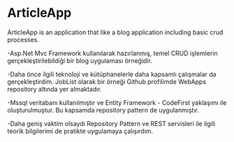 # ArticleApp
ArticleApp is an application that like a blog application including basic crud processes.

-Asp.Net Mvc Framework kullanılarak hazırlanmış, temel CRUD işlemlerin gerçekleştirilebildiği bir blog uygulaması örneğidir.

-Daha önce ilgili teknoloji ve kütüphanelerle daha kapsamlı çalışmalar da gerçekleştirdim. JobList olarak bir örneği Github profilimde WebApps repository altında yer almaktadır.

-Mssql veritabanı kullanılmıştır ve Entity Framework - CodeFirst yaklaşımı ile oluşturulmuştur. Bu kapsamda repository pattern de uygulanmıştır.

-Daha geniş vaktim olsaydı Repository Pattern ve REST servisleri ile ilgili teorik bilgilerimi de pratikte uygulamaya çalışırdım.

